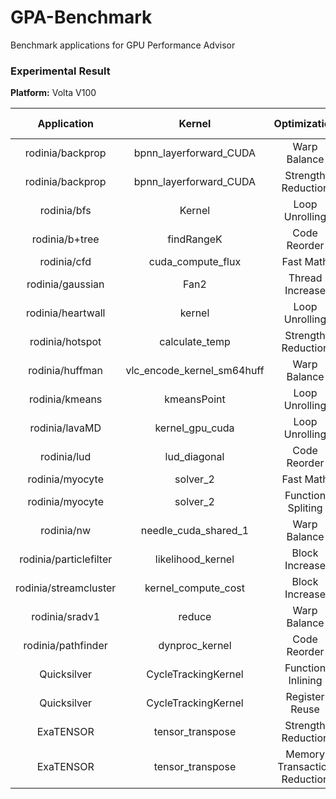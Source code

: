 # GPA-Benchmark
Benchmark applications for GPU Performance Advisor

### Experimental Result

**Platform:** Volta V100

|       Application      	|           Kernel           	|         Optimization         	| Original 	| Optimized 	| Speedup 	| Estimate Speedup 	| Error 	|
|:----------------------:	|:--------------------------:	|:----------------------------:	|:--------:	|:---------:	|:-------:	|:----------------:	|:-----:	|
|    rodinia/backprop    	|   bpnn_layerforward_CUDA   	|         Warp Balance         	|  18.10us 	|  15.36us  	|  1.18x  	|       1.21x      	|   3%  	|
|    rodinia/backprop    	|   bpnn_layerforward_CUDA   	|      Strength Reduction      	|  15.32us 	|  12.63us  	|  1.21x  	|       1.13x      	|   7%  	|
|       rodinia/bfs      	|           Kernel           	|        Loop Unrolling        	| 578.28us 	|  508.54us 	|  1.14x  	|       1.59x      	|  39%  	|
|     rodinia/b+tree     	|         findRangeK         	|         Code Reorder         	|  53.29us 	|  46.40us  	|  1.15x  	|       1.28x      	|  11%  	|
|       rodinia/cfd      	|      cuda_compute_flux     	|           Fast Math          	| 187.53ms 	|  128.37ms 	|  1.46x  	|       1.54x      	|   5%  	|
|    rodinia/gaussian    	|            Fan2            	|        Thread Increase       	| 116.76ms 	|  30.21ms  	|  3.86x  	|       3.33x      	|  14%  	|
|    rodinia/heartwall   	|           kernel           	|        Loop Unrolling        	|  49.03ms 	|  42.35ms  	|  1.16x  	|       1.15x      	|   1%  	|
|     rodinia/hotspot    	|       calculate_temp       	|      Strength Reduction      	|  15.45us 	|  13.40us  	|  1.15x  	|       1.10x      	|   4%  	|
|     rodinia/huffman    	| vlc_encode_kernel_sm64huff 	|         Warp Balance         	| 133.24us 	|  121.59us 	|  1.10x  	|       1.17x      	|   6%  	|
|     rodinia/kmeans     	|         kmeansPoint        	|        Loop Unrolling        	| 787.14us 	|  700.73us 	|  1.12x  	|       1.21x      	|   8%  	|
|     rodinia/lavaMD     	|       kernel_gpu_cuda      	|        Loop Unrolling        	|  4.07ms  	|   3.61ms  	|  1.11x  	|       1.12x      	|   1%  	|
|       rodinia/lud      	|        lud_diagonal        	|         Code Reorder         	| 221.81us 	|  162.96us 	|  1.36x  	|       1.48x      	|   9%  	|
|     rodinia/myocyte    	|          solver_2          	|           Fast Math          	| 308.55ms 	|  259.63ms 	|  1.19x  	|       1.13x      	|   5%  	|
|     rodinia/myocyte    	|          solver_2          	|       Function Spliting      	| 259.69ms 	|  254.47ms 	|  1.02x  	|       1.03x      	|   1%  	|
|       rodinia/nw       	|    needle_cuda_shared_1    	|         Warp Balance         	| 840.70us 	|  762.70us 	|  1.10x  	|       1.09x      	|   1%  	|
| rodinia/particlefilter 	|      likelihood_kernel     	|        Block Increase        	|  2.34ms  	|   1.21ms  	|  1.92x  	|       1.93x      	|   1%  	|
|  rodinia/streamcluster 	|     kernel_compute_cost    	|        Block Increase        	|  21.51ms 	|  14.17ms  	|  1.52x  	|       1.46x      	|   4%  	|
|     rodinia/sradv1     	|           reduce           	|         Warp Balance         	|  2.01ms  	|   1.95ms  	|  1.03x  	|       1.16x      	|  13%  	|
|   rodinia/pathfinder   	|       dynproc_kernel       	|         Code Reorder         	|  93.48us 	|  88.67us  	|  1.05x  	|       1.23x      	|  17%  	|
|       Quicksilver      	|     CycleTrackingKernel    	|       Function Inlining      	|   1.18s  	|   1.05s   	|  1.12x  	|       1.18x      	|   5%  	|
|       Quicksilver      	|     CycleTrackingKernel    	|        Register Reuse        	|   1.05s  	|   1.02s   	|  1.03x  	|       1.04x      	|   1%  	|
|        ExaTENSOR       	|      tensor_transpose      	|      Strength Reduction      	|  5.46ms  	|   5.08ms  	|  1.07x  	|       1.06x      	|   1%  	|
|        ExaTENSOR       	|      tensor_transpose      	| Memory Transaction Reduction 	|  5.08ms  	|   4.91ms  	|  1.03x  	|       1.05x      	|   2%  	|
